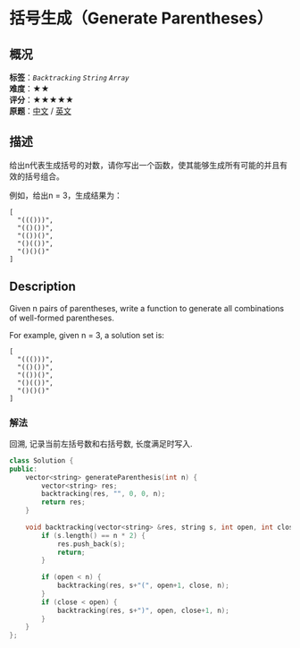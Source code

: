 # 括号生成（Generate Parentheses）
## 概况
**标签**：*`Backtracking`*  *`String`*  *`Array`*<br>
**难度**：★★<br>
**评分**：★★★★★<br>
**原题**：[中文](https://leetcode-cn.com/problems/generate-parentheses) / [英文](https://leetcode.com/problems/generate-parentheses)

## 描述
给出n代表生成括号的对数，请你写出一个函数，使其能够生成所有可能的并且有效的括号组合。

例如，给出n = 3，生成结果为：

```
[
  "((()))",
  "(()())",
  "(())()",
  "()(())",
  "()()()"
]
```

## Description
Given n pairs of parentheses, write a function to generate all combinations of well-formed parentheses.

For example, given n = 3, a solution set is:

```
[
  "((()))",
  "(()())",
  "(())()",
  "()(())",
  "()()()"
]
```


### 解法
回溯, 记录当前左括号数和右括号数, 长度满足时写入.
```c++
class Solution {
public:
    vector<string> generateParenthesis(int n) {
        vector<string> res;
        backtracking(res, "", 0, 0, n);
        return res;
    }
    
    void backtracking(vector<string> &res, string s, int open, int close, int n) {
        if (s.length() == n * 2) {
            res.push_back(s);
            return;
        }
        
        if (open < n) {
            backtracking(res, s+"(", open+1, close, n);
        }
        if (close < open) {
            backtracking(res, s+")", open, close+1, n);
        }
    }
};
```